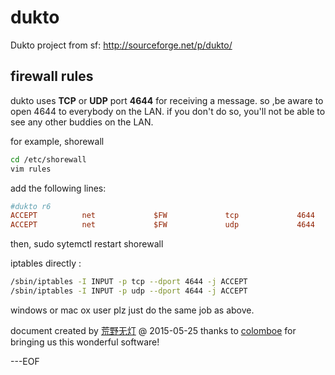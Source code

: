 # dukto
Dukto project from sf: http://sourceforge.net/p/dukto/

## firewall rules

dukto uses **TCP** or **UDP** port **4644** for receiving a message. so ,be aware to open 4644 to everybody on the LAN.
if you don't do so, you'll not be able to see any other buddies on the LAN.

for example, shorewall
```bash
cd /etc/shorewall
vim rules
```
add the following lines:

```ini
#dukto r6
ACCEPT          net             $FW             tcp             4644
ACCEPT          net             $FW             udp             4644
```
then, sudo sytemctl restart shorewall

iptables directly :

```bash
/sbin/iptables -I INPUT -p tcp --dport 4644 -j ACCEPT 
/sbin/iptables -I INPUT -p udp --dport 4644 -j ACCEPT 
```
windows or mac ox user plz just do the same job as above.

document created by [荒野无灯](http://ihacklog.com) @ 2015-05-25
thanks to [colomboe](http://sourceforge.net/u/colomboe/) for bringing us this wonderful software!

---EOF
